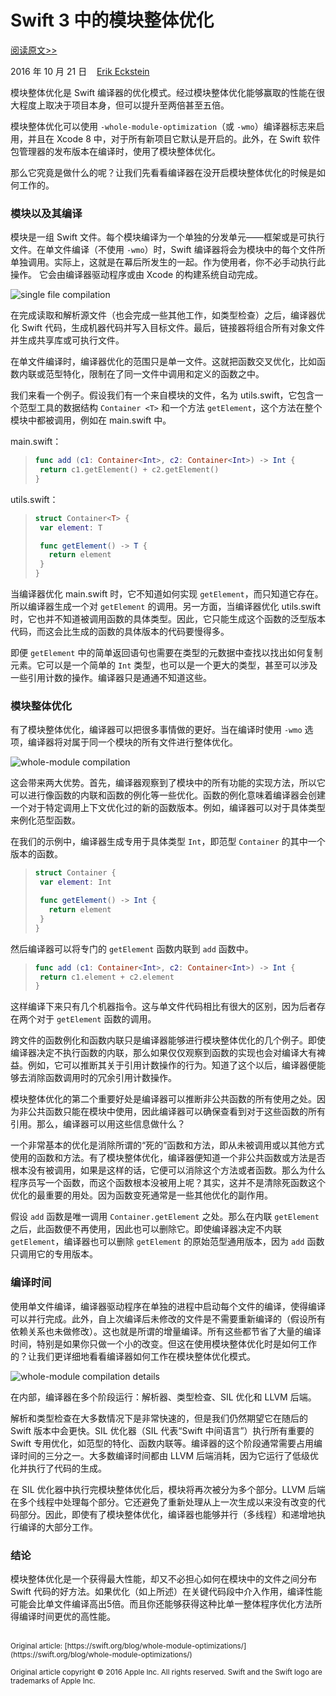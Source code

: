 # Swift 3 中的模块整体优化

[阅读原文>>](https://swift.org/blog/whole-module-optimizations/)

2016 年 10 月 21 日&nbsp;&nbsp;&nbsp;&nbsp;[Erik Eckstein](https://github.com/eeckstein/)

模块整体优化是 Swift 编译器的优化模式。经过模块整体优化能够赢取的性能在很大程度上取决于项目本身，但可以提升至两倍甚至五倍。

模块整体优化可以使用 `-whole-module-optimization`（或 `-wmo`）编译器标志来启用，并且在 Xcode 8 中，对于所有新项目它默认是开启的。此外，在 Swift 软件包管理器的发布版本在编译时，使用了模块整体优化。

那么它究竟是做什么的呢？让我们先看看编译器在没开启模块整体优化的时候是如何工作的。

### 模块以及其编译

模块是一组 Swift 文件。每个模块编译为一个单独的分发单元——框架或是可执行文件。在单文件编译（不使用 `-wmo`）时，Swift 编译器将会为模块中的每个文件所单独调用。实际上，这就是在幕后所发生的一起。作为使用者，你不必手动执行此操作。 它会由编译器驱动程序或由 Xcode 的构建系统自动完成。

![single file compilation](https://swift.org/assets/images/wmo-blog/single-file.png)

在完成读取和解析源文件（也会完成一些其他工作，如类型检查）之后，编译器优化 Swift 代码，生成机器代码并写入目标文件。最后，链接器将组合所有对象文件并生成共享库或可执行文件。

在单文件编译时，编译器优化的范围只是单一文件。这就把函数交叉优化，比如函数内联或范型特化，限制在了同一文件中调用和定义的函数之中。

我们来看一个例子。假设我们有一个来自模块的文件，名为 utils.swift，它包含一个范型工具的数据结构 `Container <T>` 和一个方法 `getElement`，这个方法在整个模块中都被调用，例如在 main.swift 中。

main.swift：

>```swift
>func add (c1: Container<Int>, c2: Container<Int>) -> Int {
>  return c1.getElement() + c2.getElement()
>}
>```

utils.swift：

>```swift
>struct Container<T> {
>  var element: T
>
>  func getElement() -> T {
>    return element
>  }
>}
>```

当编译器优化 main.swift 时，它不知道如何实现 `getElement`，而只知道它存在。所以编译器生成一个对 `getElement` 的调用。另一方面，当编译器优化 utils.swift 时，它也并不知道被调用函数的具体类型。因此，它只能生成这个函数的泛型版本代码，而这会比生成的函数的具体版本的代码要慢得多。

即便 `getElement` 中的简单返回语句也需要在类型的元数据中查找以找出如何复制元素。它可以是一个简单的 `Int` 类型，也可以是一个更大的类型，甚至可以涉及一些引用计数的操作。编译器只是通通不知道这些。

### 模块整体优化

有了模块整体优化，编译器可以把很多事情做的更好。当在编译时使用 `-wmo` 选项，编译器将对属于同一个模块的所有文件进行整体优化。

![whole-module compilation](https://swift.org/assets/images/wmo-blog/wmo.png)

这会带来两大优势。首先，编译器观察到了模块中的所有功能的实现方法，所以它可以进行像函数的内联和函数的例化等一些优化。函数的例化意味着编译器会创建一个对于特定调用上下文优化过的新的函数版本。例如，编译器可以对于具体类型来例化范型函数。

在我们的示例中，编译器生成专用于具体类型 `Int`，即范型 `Container` 的其中一个版本的函数。

>```swift
>struct Container {
>  var element: Int
>
>  func getElement() -> Int {
>    return element
>  }
>}
>```

然后编译器可以将专门的 `getElement` 函数内联到 `add` 函数中。

>```swift
>func add (c1: Container<Int>, c2: Container<Int>) -> Int {
>  return c1.element + c2.element
>}
>```

这样编译下来只有几个机器指令。这与单文件代码相比有很大的区别，因为后者存在两个对于 `getElement` 函数的调用。

跨文件的函数例化和函数内联只是编译器能够进行模块整体优化的几个例子。即使编译器决定不执行函数的内联，那么如果仅仅观察到函数的实现也会对编译大有裨益。例如，它可以推断其关于引用计数操作的行为。知道了这个以后，编译器便能够去消除函数调用时的冗余引用计数操作。

模块整体优化的第二个重要好处是编译器可以推断非公共函数的所有使用之处。因为非公共函数只能在模块中使用，因此编译器可以确保查看到对于这些函数的所有引用。那么，编译器可以用这些信息做什么？

一个非常基本的优化是消除所谓的“死的”函数和方法，即从未被调用或以其他方式使用的函数和方法。有了模块整体优化，编译器便知道一个非公共函数或方法是否根本没有被调用，如果是这样的话，它便可以消除这个方法或者函数。那么为什么程序员写一个函数，而这个函数根本没被用上呢？其实，这并不是清除死函数这个优化的最重要的用处。因为函数变死通常是一些其他优化的副作用。

假设 `add` 函数是唯一调用 `Container.getElement` 之处。那么在内联 `getElement` 之后，此函数便不再使用，因此也可以删除它。即使编译器决定不内联 `getElement`，编译器也可以删除 `getElement` 的原始范型通用版本，因为 `add` 函数只调用它的专用版本。

### 编译时间

使用单文件编译，编译器驱动程序在单独的进程中启动每个文件的编译，使得编译可以并行完成。此外，自上次编译后未修改的文件是不需要重新编译的（假设所有依赖关系也未做修改）。这也就是所谓的增量编译。所有这些都节省了大量的编译时间，特别是如果你只做一个小的改变。但这在使用模块整体优化时是如何工作的？让我们更详细地看看编译器如何工作在模块整体优化模式。

![whole-module compilation details](https://swift.org/assets/images/wmo-blog/wmo-detail.png)

在内部，编译器在多个阶段运行：解析器、类型检查、SIL 优化和 LLVM 后端。

解析和类型检查在大多数情况下是非常快速的，但是我们仍然期望它在随后的 Swift 版本中会更快。SIL 优化器（SIL 代表“Swift 中间语言”）执行所有重要的 Swift 专用优化，如范型的特化、函数内联等。编译器的这个阶段通常需要占用编译时间的三分之一。大多数编译时间都由 LLVM 后端消耗，因为它运行了低级优化并执行了代码的生成。

在 SIL 优化器中执行完模块整体优化后，模块将再次被分为多个部分。LLVM 后端在多个线程中处理每个部分。它还避免了重新处理从上一次生成以来没有改变的代码部分。因此，即使有了模块整体优化，编译器也能够并行（多线程）和递增地执行编译的大部分工作。

### 结论

模块整体优化是一个获得最大性能，却又不必担心如何在模块中的文件之间分布 Swift 代码的好方法。如果优化（如上所述）在关键代码段中介入作用，编译性能可能会比单文件编译高出5倍。而且你还能够获得这种比单一整体程序优化方法所得编译时间更优的高性能。


<br />
<sub>Original article: [https://swift.org/blog/whole-module-optimizations/](https://swift.org/blog/whole-module-optimizations/)</sub>

<sup>Original article copyright © 2016 Apple Inc. All rights reserved. Swift and the Swift logo are trademarks of Apple Inc.</sup>

